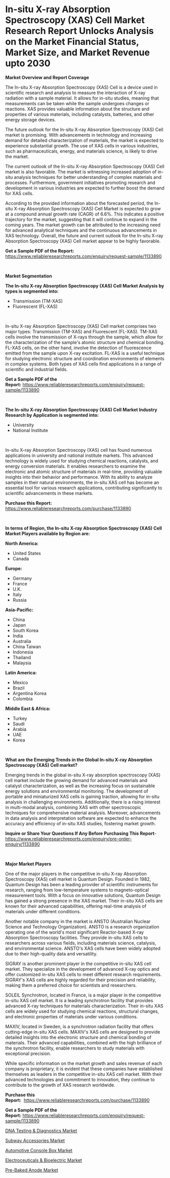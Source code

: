 <p><h1>In-situ X-ray Absorption Spectroscopy (XAS) Cell Market Research Report Unlocks Analysis on the Market Financial Status, Market Size, and Market Revenue upto 2030</h1></p><p><strong>Market Overview and Report Coverage</strong></p>
<p><p>The In-situ X-ray Absorption Spectroscopy (XAS) Cell is a device used in scientific research and analysis to measure the interaction of X-ray radiation with a sample material. It allows for in-situ studies, meaning that measurements can be taken while the sample undergoes changes or reactions. XAS provides valuable information about the structure and properties of various materials, including catalysts, batteries, and other energy storage devices.</p><p>The future outlook for the In-situ X-ray Absorption Spectroscopy (XAS) Cell market is promising. With advancements in technology and increasing demand for detailed characterization of materials, the market is expected to experience substantial growth. The use of XAS cells in various industries, such as pharmaceuticals, energy, and materials science, is likely to drive the market.</p><p>The current outlook of the In-situ X-ray Absorption Spectroscopy (XAS) Cell market is also favorable. The market is witnessing increased adoption of in-situ analysis techniques for better understanding of complex materials and processes. Furthermore, government initiatives promoting research and development in various industries are expected to further boost the demand for XAS cells.</p><p>According to the provided information about the forecasted period, the In-situ X-ray Absorption Spectroscopy (XAS) Cell Market is expected to grow at a compound annual growth rate (CAGR) of 6.6%. This indicates a positive trajectory for the market, suggesting that it will continue to expand in the coming years. The market growth can be attributed to the increasing need for advanced analytical techniques and the continuous advancements in XAS technology. Overall, the future and current outlook for the In-situ X-ray Absorption Spectroscopy (XAS) Cell market appear to be highly favorable.</p></p>
<p><strong>Get a Sample PDF of the Report:</strong> <a href="https://www.reliableresearchreports.com/enquiry/request-sample/1133890">https://www.reliableresearchreports.com/enquiry/request-sample/1133890</a></p>
<p>&nbsp;</p>
<p><strong>Market Segmentation</strong></p>
<p><strong>The In-situ X-ray Absorption Spectroscopy (XAS) Cell Market Analysis by types is segmented into:</strong></p>
<p><ul><li>Transmission (TM-XAS)</li><li>Fluorescent (FL-XAS)</li></ul></p>
<p>&nbsp;</p>
<p><p>In-situ X-ray Absorption Spectroscopy (XAS) Cell market comprises two major types: Transmission (TM-XAS) and Fluorescent (FL-XAS). TM-XAS cells involve the transmission of X-rays through the sample, which allow for the characterization of the sample's atomic structure and chemical bonding. FL-XAS cells, on the other hand, involve the detection of fluorescence emitted from the sample upon X-ray excitation. FL-XAS is a useful technique for studying electronic structure and coordination environments of elements in complex systems. Both types of XAS cells find applications in a range of scientific and industrial fields.</p></p>
<p><strong>Get a Sample PDF of the Report:</strong>&nbsp;<a href="https://www.reliableresearchreports.com/enquiry/request-sample/1133890">https://www.reliableresearchreports.com/enquiry/request-sample/1133890</a></p>
<p>&nbsp;</p>
<p><strong>The In-situ X-ray Absorption Spectroscopy (XAS) Cell Market Industry Research by Application is segmented into:</strong></p>
<p><ul><li>University</li><li>National Institute</li></ul></p>
<p>&nbsp;</p>
<p><p>In-situ X-ray Absorption Spectroscopy (XAS) cell has found numerous applications in university and national institute markets. This advanced technology is widely used for studying chemical reactions, catalysts, and energy conversion materials. It enables researchers to examine the electronic and atomic structure of materials in real-time, providing valuable insights into their behavior and performance. With its ability to analyze samples in their natural environments, the in-situ XAS cell has become an essential tool for various research applications, contributing significantly to scientific advancements in these markets.</p></p>
<p><strong>Purchase this Report:</strong>&nbsp; <a href="https://www.reliableresearchreports.com/purchase/1133890">https://www.reliableresearchreports.com/purchase/1133890</a></p>
<p>&nbsp;</p>
<p><strong>In terms of Region, the In-situ X-ray Absorption Spectroscopy (XAS) Cell Market Players available by Region are:</strong></p>
<p>
    <p> <strong> North America: </strong>
        <ul>
            <li>United States</li>
            <li>Canada</li>
        </ul>
        </p> 
    <p> <strong> Europe: </strong>
        <ul>
            <li>Germany</li>
            <li>France</li>
            <li>U.K.</li>
            <li>Italy</li>
            <li>Russia</li>
        </ul>
        </p> 
    <p> <strong> Asia-Pacific: </strong>
        <ul>
            <li>China</li>
            <li>Japan</li>
            <li>South Korea</li>
            <li>India</li>
            <li>Australia</li>
            <li>China Taiwan</li>
            <li>Indonesia</li>
            <li>Thailand</li>
            <li>Malaysia</li>
        </ul>
        </p> 
    <p> <strong> Latin America: </strong>
        <ul>
            <li>Mexico</li>
            <li>Brazil</li>
            <li>Argentina Korea</li>
            <li>Colombia</li>
        </ul>
        </p> 
    <p> <strong> Middle East & Africa: </strong>
        <ul>
            <li>Turkey</li>
            <li>Saudi</li>
            <li>Arabia</li>
            <li>UAE</li>
            <li>Korea</li>
        </ul>
    </p>
    </p>
<p>&nbsp;</p>
<p><strong>What are the Emerging Trends in the Global In-situ X-ray Absorption Spectroscopy (XAS) Cell market?</strong></p>
<p><p>Emerging trends in the global in-situ X-ray absorption spectroscopy (XAS) cell market include the growing demand for advanced materials and catalyst characterization, as well as the increasing focus on sustainable energy solutions and environmental monitoring. The development of portable and miniaturized XAS cells is gaining traction, allowing for in-situ analysis in challenging environments. Additionally, there is a rising interest in multi-modal analysis, combining XAS with other spectroscopic techniques for comprehensive material analysis. Moreover, advancements in data analysis and interpretation software are expected to enhance the accuracy and efficiency of in-situ XAS studies, fostering market growth.</p></p>
<p><strong>Inquire or Share Your Questions If Any Before Purchasing This Report</strong>- <a href="https://www.reliableresearchreports.com/enquiry/pre-order-enquiry/1133890">https://www.reliableresearchreports.com/enquiry/pre-order-enquiry/1133890</a></p>
<p>&nbsp;</p>
<p><strong>Major Market Players</strong></p>
<p><p>One of the major players in the competitive in-situ X-ray Absorption Spectroscopy (XAS) cell market is Quantum Design. Founded in 1982, Quantum Design has been a leading provider of scientific instruments for research, ranging from low-temperature systems to magneto-optical measurement tools. With a focus on innovative solutions, Quantum Design has gained a strong presence in the XAS market. Their in-situ XAS cells are known for their advanced capabilities, offering real-time analysis of materials under different conditions.</p><p>Another notable company in the market is ANSTO (Australian Nuclear Science and Technology Organization). ANSTO is a research organization operating one of the world's most significant Reactor-based X-ray Absorption Spectroscopy facilities. They provide in-situ XAS cells to researchers across various fields, including materials science, catalysis, and environmental science. ANSTO's XAS cells have been widely adopted due to their high-quality data and versatility.</p><p>SIGRAY is another prominent player in the competitive in-situ XAS cell market. They specialize in the development of advanced X-ray optics and offer customized in-situ XAS cells to meet different research requirements. SIGRAY's XAS cells are highly regarded for their precision and reliability, making them a preferred choice for scientists and researchers.</p><p>SOLEIL Synchrotron, located in France, is a major player in the competitive in-situ XAS cell market. It is a leading synchrotron facility that provides advanced X-ray techniques for materials characterization. Their in-situ XAS cells are widely used for studying chemical reactions, structural changes, and electronic properties of materials under various conditions.</p><p>MAXIV, located in Sweden, is a synchrotron radiation facility that offers cutting-edge in-situ XAS cells. MAXIV's XAS cells are designed to provide detailed insights into the electronic structure and chemical bonding of materials. Their advanced capabilities, combined with the high brilliance of the synchrotron facility, enable researchers to study materials with exceptional precision.</p><p>While specific information on the market growth and sales revenue of each company is proprietary, it is evident that these companies have established themselves as leaders in the competitive in-situ XAS cell market. With their advanced technologies and commitment to innovation, they continue to contribute to the growth of XAS research worldwide.</p></p>
<p><strong>Purchase this Report:</strong>&nbsp;&nbsp;<a href="https://www.reliableresearchreports.com/purchase/1133890">https://www.reliableresearchreports.com/purchase/1133890</a></p>
<p></p>
<p><strong>Get a Sample PDF of the Report:</strong>&nbsp;<a href="https://www.reliableresearchreports.com/enquiry/request-sample/1133890">https://www.reliableresearchreports.com/enquiry/request-sample/1133890</a></p>
<p><p><a href="https://www.linkedin.com/pulse/dna-testing-amp-diagnostics-market-size-2023-2030-global-ti3qf/">DNA Testing & Diagnostics Market</a></p><p><a href="https://github.com/rahu1503/Market-Research-Report-List-1/blob/main/subway-accessories-market.md">Subway Accessories Market</a></p><p><a href="https://github.com/gshchiplitsov/Market-Research-Report-List-1/blob/main/automotive-console-box-market.md">Automotive Console Box Market</a></p><p><a href="https://www.linkedin.com/pulse/electroceuticals-amp-bioelectric-market-insights-players-kucuf/">Electroceuticals & Bioelectric Market</a></p><p><a href="https://medium.com/@mayekuhic/pre-baked-anode-nbsp-market-focuses-on-market-share-size-and-projected-forecast-till-2030-651999e5056d">Pre-Baked Anode Market</a></p></p>